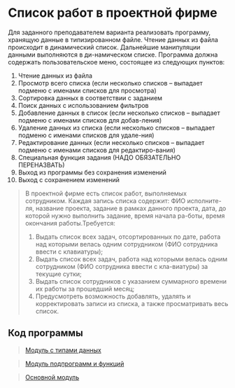 # **Список работ в проектной фирме**

Для заданного преподавателем варианта реализовать программу, хранящую данные в типизированном файле. Чтение данных из файла происходит в динамический список. Дальнейшие манипуляции данными выполняются в ди-намическом списке. Программа должна содержать пользовательское меню, состоящее из следующих пунктов:
1.	Чтение данных из файла
2.	Просмотр всего списка (если несколько списков – выпадает подменю с именами списков для просмотра)
3.	Сортировка данных в соответствии с заданием
4.	Поиск данных с использованием фильтров
5.	Добавление данных в список (если несколько списков – выпадает подменю с именами списков для добав-ления)
6.	Удаление данных из списка (если несколько списков – выпадает подменю с именами списков для удале-ния)
7.	Редактирование данных (если несколько списков – выпадает подменю с именами списков для редактиро-вания)
8.	Специальная функция задания (НАДО ОБЯЗАТЕЛЬНО ПЕРЕНАЗВАТЬ)
9.	Выход из программы без сохранения изменений
10.	Выход с сохранением изменений


>В проектной фирме есть список работ, выполняемых сотрудником. Каждая запись списка содержит: ФИО исполните-ля, название проекта, задание в рамках данного проекта, дата, до которой нужно выполнить задание, время начала ра-боты, время окончания работы.Требуется:
>1.	Выдать список всех задач, отсортированных по дате, работа над которыми велась одним сотрудником (ФИО сотрудника ввести с клавиатуры);
>2.	Выдать список всех задач, работа над которыми велась одним сотрудником (ФИО сотрудника ввести с кла-виатуры) за текущие сутки;
>3.	Выдать список сотрудников с указанием суммарного времени их работы за прошедший месяц;
>4.	Предусмотреть возможность добавлять, удалять и корректировать записи из списка, а также просматривать весь список.

## **Код программы**
> [Модуль с типами данных](https://github.com/protasenya02/laba2-2/blob/master/Types.pas)

> [Модуль подпрограмм и функций](https://github.com/protasenya02/laba2-2/blob/master/Procedures.pas)

> [Основной модуль ](https://github.com/protasenya02/laba2-2/blob/master/laba2.dpr)
